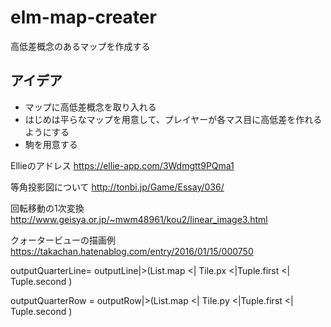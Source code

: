 # elm-map-creater
高低差概念のあるマップを作成する

アイデア
-----------------
* マップに高低差概念を取り入れる
* はじめは平らなマップを用意して、プレイヤーが各マス目に高低差を作れるようにする
* 駒を用意する

Ellieのアドレス 
https://ellie-app.com/3Wdmgtt9PQma1

等角投影図について 
http://tonbi.jp/Game/Essay/036/

回転移動の1次変換
http://www.geisya.or.jp/~mwm48961/kou2/linear_image3.html

クォータービューの描画例
https://takachan.hatenablog.com/entry/2016/01/15/000750

outputQuarterLine=
    outputLine|>(List.map <| Tile.px <|Tuple.first  <| Tuple.second )

outputQuarterRow =
outputRow|>(List.map <| Tile.py <|Tuple.first  <| Tuple.second )
